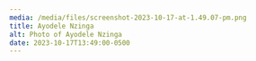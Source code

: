 ```yaml
---
media: /media/files/screenshot-2023-10-17-at-1.49.07-pm.png
title: Ayodele Nzinga
alt: Photo of Ayodele Nzinga
date: 2023-10-17T13:49:00-0500
---
```


